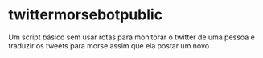 # twittermorsebotpublic
Um script básico sem usar rotas para monitorar o twitter de uma pessoa e traduzir os tweets para morse assim  que ela postar um novo
